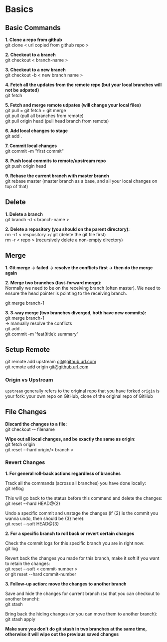 # Basics

## Basic Commands

**1. Clone a repo from github**  
git clone < url copied from github repo >

**2. Checkout to a branch**  
git checkout < branch-name >

**3. Checkout to a new branch**  
git checkout -b < new branch name >

**4. Fetch all the updates from the remote repo (but your local branches will not be udpated)**  
git fetch 

**5. Fetch and merge remote udpates (will change your local files)**  
git pull = git fetch + git merge  
git pull (pull all branches from remote)  
git pull origin head (pull head branch from remote)  

**6. Add local changes to stage**  
git add .

**7. Commit local changes**  
git commit -m "first commit"

**8. Push local commits to remote/upstream repo**  
git push origin head

**9. Rebase the current branch with master branch**  
git rebase master (master branch as a base, and all your local changes on top of that)


## Delete

**1. Delete a branch**  
git branch -d < branch-name > 

**2. Delete a repository (you should on the parent directory):**  
 rm -rf < respository >/.git    (delete the git file first)  
 rm -r < repo >   (recursively delete a non-empty directory)  

## Merge

**1. Git merge -> failed -> resolve the conflicts first -> then do the merge again**  

**2. Merge two branches (fast-forward merge):**    
Normally we need to be on the receiving branch (often master). We need to ensure the head pointer is pointing to the receiving branch.

git merge branch-1

**3. 3-way merge (two branches diverged, both have new commits):**   
 git merge branch-1  
 -> manually resolve the conflicts  
 git add .  
 git commit -m 'feat(title): summary'  

## Setup Remote

git remote add upstream git@github.url.com  
git remote add origin git@github.url.com

### Origin vs Upstream

`upstream` generally refers to the original repo that you have forked
`origin` is your fork: your own repo on GitHub, clone of the original repo of GitHub


## File Changes

**Discard the changes to a file:**  
git checkout -- filename  

**Wipe out all local changes, and be exactly the same as origin:**  
git fetch origin  
git reset --hard origin/< branch >   


### Revert Changes

**1. For general roll-back actions regardless of branches**  

Track all the commands (across all branches) you have done locally:  
git reflog

This will go back to the status before this command and delete the changes:   
git reset --hard HEAD@{2}

Undo a specific commit and unstage the changes (if {2} is the commit you wanna undo, then should be {3} here):  
git reset --soft HEAD@{3}  

**2. For a specific branch to roll back or revert certain changes**

Check the commit logs for this specific branch you are in right now:  
git log
	
Revert back the changes you made for this branch, make it soft if you want to retain the changes:  
git reset --soft < commit-number >  
or git reset --hard commit-number  
	
**3. Follow-up action: move the changes to another branch**  

Save and hide the changes for current branch (so that you can checkout to another branch):  
git stash 

Bring back the hiding changes (or you can move them to another branch):  
git stash apply

**Make sure you don't do git stash in two branches at the same time, otherwise it will wipe out the previous saved changes**
